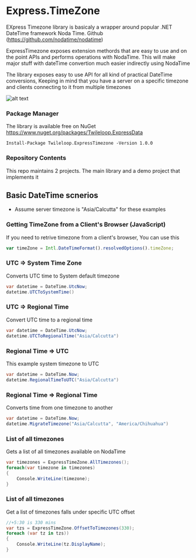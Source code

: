 # Express.TimeZone

EXpress Timezone library is basicaly a wrapper around popular .NET DateTime framework Noda Time. Github (https://github.com/nodatime/nodatime)

ExpressTimezone exposes extension methords that are easy to use and on the point APIs and performs operations with NodaTime. This will make major stuff with dateTime convertion much easier indirectly using NodaTime

The library exposes easy to use API for all kind of practical DateTime conversions, Keeping in mind that you have a server on a specific timezone and clients connecting to it from multiple timezones

![alt text](https://d585tldpucybw.cloudfront.net/sfimages/default-source/productsimages/justmock/justmock__net_770.png?sfvrsn=b4522579_1)

### Package Manager
The library is available free on NuGet
https://www.nuget.org/packages/Twileloop.ExpressData

```nuget
Install-Package Twileloop.ExpressTimezone -Version 1.0.0
```

### Repository Contents
This repo maintains 2 projects. The main library and a demo project that implements it

## Basic DateTime scnerios
* Assume server timezone is "Asia/Calcutta" for these examples

### Getting TimeZone from a Client's Browser (JavaScript)
If you need to retrive timezone from a client's browser, You can use this
```javascript
var timeZone = Intl.DateTimeFormat().resolvedOptions().timeZone;
```

### UTC => System Time Zone
Converts UTC time to System default timezone
```csharp
var datetime = DateTime.UtcNow;
datetime.UTCToSystemTime()
```

### UTC => Regional Time
Convert UTC time to a regional time
```csharp
var datetime = DateTime.UtcNow;
datetime.UTCToRegionalTime("Asia/Calcutta")
```

### Regional Time => UTC
This example system timezone to UTC
```csharp
var datetime = DateTime.Now;
datetime.RegionalTimeToUTC("Asia/Calcutta")
```

### Regional Time => Regional Time
Converts time from one timezone to another
```csharp
var datetime = DateTime.Now;
datetime.MigrateTimezone("Asia/Calcutta", "America/Chihuahua")
```

### List of all timezones
Gets a list of all timezones available on NodaTime
```csharp
var timezones = ExpressTimeZone.AllTimezones();
foreach(var timezone in timezones)
{
    Console.WriteLine(timezone);
}
```

### List of all timezones
Get a list of timezones falls under specific UTC offset
```csharp
//+5:30 is 330 mins
var tzs = ExpressTimeZone.OffsetToTimezones(330);
foreach (var tz in tzs))
{
    Console.WriteLine(tz.DisplayName);
}
```

